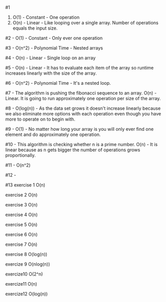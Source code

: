 #1 
  1) O(1) - Constant - One operation
  2) O(n) - Linear - Like looping over a single array.  Number of operations equals the input size.

#2 - O(1) - Constant - Only ever one operation

#3 - O(n^2) - Polynomial Time - Nested arrays

#4 - O(n) - Linear - Single loop on an array

#5 - O(n) - Linear - It has to evaluate each item of the array so runtime increases linearly with the size of the array.

#6 - O(n^2) - Polynomial Time - It's a nested loop.

#7 - The algorithm is pushing the fibonacci sequence to an array. O(n) - Linear.  It is going to run approximately one operation per size of the array.

#8 - O(log(n)) - As the data set grows it doesn't increase linearly because we also eliminate more options with each operation even though you have more to operate on to begin with.

#9 - O(1) - No matter how long your array is you will only ever find one element and do approximately one operation.

#10 - This algorithm is checking whether n is a prime number.  O(n) - It is linear because as n gets bigger the number of operations grows proportionally. 

#11 - O(n^2) 

#12 - 

#13
exercise 1
O(n)

exercise 2
O(n)

exercise 3
O(n)

exercise 4
O(n)

exercise 5
O(n)

exercise 6
O(n)

exercise 7
O(n)

exercise 8
O(log(n))

exercize 9
O(nlog(n))

exercize10
O(2^n)

exercize11
O(n)

exercize12
O(log(n))